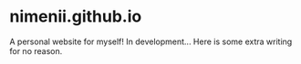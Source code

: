 # nimenii.github.io

A personal website for myself! In development... Here is some extra writing
for no reason.

